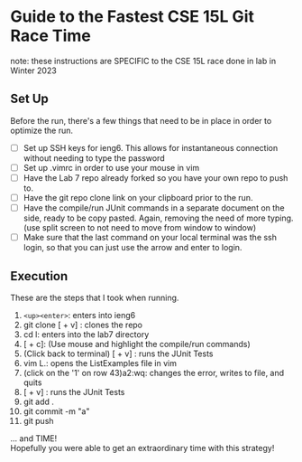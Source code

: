 # Guide to the Fastest CSE 15L Git Race Time
note: these instructions are SPECIFIC to the CSE 15L race done in lab in Winter 2023

## Set Up
Before the run, there's a few things that need to be in place in order to optimize the run.
- [ ] Set up SSH keys for ieng6. This allows for instantaneous connection without needing to type the password
- [ ] Set up .vimrc in order to use your mouse in vim
- [ ] Have the Lab 7 repo already forked so you have your own repo to push to.
- [ ] Have the git repo clone link on your clipboard prior to the run.
- [ ] Have the compile/run JUnit commands in a separate document on the side, ready to be copy pasted. Again, removing the need of more typing. (use split screen to not need to move from window to window)
- [ ] Make sure that the last command on your local terminal was the ssh login, so that you can just use the <up> arrow and enter to login. 

## Execution
These are the steps that I took when running. 
  
1. `<up><enter>`: enters into ieng6
2. git clone [<cmd> + v] <enter>: clones the repo
3. cd l<tab>: enters into the lab7 directory
4. [<ctrl> + c]: (Use mouse and highlight the compile/run commands) 
5. (Click back to terminal) [<ctrl> + v] <enter>: runs the JUnit Tests
6. vim L<tab>.<tab><enter>: opens the ListExamples file in vim
7. (click on the '1' on row 43)a<backspace>2<esc>:wq<enter>: changes the error, writes to file, and quits
8. [<ctrl> + v] <enter>: runs the JUnit Tests
9. git add .<enter>
10. git commit -m "a"<enter>
11. git push<enter>
  
... and TIME!\
Hopefully you were able to get an extraordinary time with this strategy!
